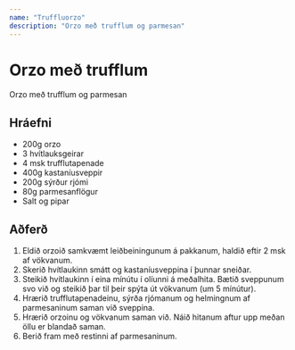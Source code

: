 ```yaml
---
name: "Truffluorzo"
description: "Orzo með trufflum og parmesan"
---
```


# Orzo með trufflum

Orzo með trufflum og parmesan

## Hráefni

* 200g orzo
* 3 hvítlauksgeirar
* 4 msk trufflutapenade
* 400g kastaníusveppir
* 200g sýrður rjómi
* 80g parmesanflögur
* Salt og pipar

## Aðferð

1. Eldið orzoið samkvæmt leiðbeiningunum á pakkanum, haldið eftir 2 msk af vökvanum.
2. Skerið hvítlaukinn smátt og kastaníusveppina í þunnar sneiðar.
3. Steikið hvítlaukinn í eina mínútu í olíunni á meðalhita. Bætið sveppunum svo við og steikið þar til þeir spýta út vökvanum (um 5 mínútur).
4. Hrærið trufflutapenadeinu, sýrða rjómanum og helmingnum af parmesaninum saman við sveppina.
5. Hrærið orzoinu og vökvanum saman við. Náið hitanum aftur upp meðan öllu er blandað saman.
6. Berið fram með restinni af parmesaninum.
